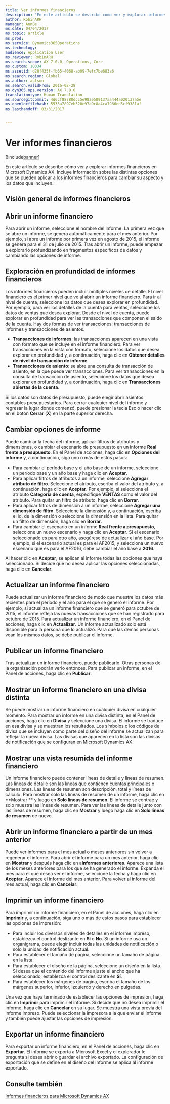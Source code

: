 ```yaml
---
title: Ver informes financieros
description: "En este artículo se describe cómo ver y explorar informes financieros en Microsoft Dynamics AX. Incluye información sobre las distintas opciones que se pueden aplicar a los informes financieros para cambiar su aspecto y los datos que incluyen."
author: RobinARH
manager: AnnBe
ms.date: 04/04/2017
ms.topic: article
ms.prod: 
ms.service: Dynamics365Operations
ms.technology: 
audience: Application User
ms.reviewer: RobinARH
ms.search.scope: AX 7.0.0, Operations, Core
ms.custom: 10334
ms.assetid: d20f435f-fb65-4068-ab09-7efc7be683a6
ms.search.region: Global
ms.author: aolson
ms.search.validFrom: 2016-02-28
ms.dyn365.ops.version: AX 7.0.0
translationtype: Human Translation
ms.sourcegitcommit: 4d6cf88788dcc5e982e509137aa444a020137a5e
ms.openlocfilehash: 5535a7897eb328e97a9c8a4ca7986ed5cf9381af
ms.lasthandoff: 03/31/2017


---
```


# <a name="view-financial-reports"></a>Ver informes financieros

[!include[banner](../includes/banner.md)]


En este artículo se describe cómo ver y explorar informes financieros en Microsoft Dynamics AX. Incluye información sobre las distintas opciones que se pueden aplicar a los informes financieros para cambiar su aspecto y los datos que incluyen.

<a name="financial-reporting-overview"></a>Visión general de informes financieros
----------------------------

## <a name="open-a-financial-report"></a>Abrir un informe financiero
Para abrir un informe, seleccione el nombre del informe. La primera vez que se abre un informe, se genera automáticamente para el mes anterior. Por ejemplo, si abre un informe por primera vez en agosto de 2015, el informe se genera para el 31 de julio de 2015. Tras abrir un informe, puede empezar a explorarlo profundizando en fragmentos específicos de datos y cambiando las opciones de informe.

## <a name="drill-down-on-a-financial-report"></a>Exploración en profundidad de informes financieros
Los informes financieros pueden incluir múltiples niveles de detalle. El nivel financiero es el primer nivel que ve al abrir un informe financiero. Para ir al nivel de cuenta, seleccione los datos que desea explorar en profundidad. Por ejemplo, para ver los detalles de la cuenta para ventas, seleccione los datos de ventas que desea explorar. Desde el nivel de cuenta, puede explorar en profundidad para ver las transacciones que componen el saldo de la cuenta. Hay dos formas de ver transacciones: transacciones de informes y transacciones de asientos.

-   **Transacciones de informes**: las transacciones aparecen en una vista con formato que se incluye en el informe financiero. Para ver transacciones en la vista con formato, seleccione los datos que desea explorar en profundidad y, a continuación, haga clic en **Obtener detalles de nivel de transacción de informe**.
-   **Transacciones de asiento**: se abre una consulta de transacción de asiento, en la que puede ver transacciones. Para ver transacciones en la consulta de transacción de asiento, seleccione los datos que desea explorar en profundidad y, a continuación, haga clic en **Transacciones abiertas de la cuenta**.

Si los datos son datos de presupuesto, puede elegir abrir asientos contables presupuestarios. Para cerrar cualquier nivel del informe y regresar la lugar donde comenzó, puede presionar la tecla Esc o hacer clic en el botón **Cerrar** (**X**) en la parte superior derecha.

## <a name="change-report-options"></a>Cambiar opciones de informe
Puede cambiar la fecha del informe, aplicar filtros de atributos y dimensiones, o cambiar el escenario de presupuesto en un informe **Real frente a presupuesto**. En el Panel de acciones, haga clic en **Opciones del informe** y, a continuación, siga uno o más de estos pasos:

-   Para cambiar el período base y el año base de un informe, seleccione un período base y un año base y haga clic en **Aceptar**.
-   Para aplicar filtros de atributos a un informe, seleccione **Agregar atributo de filtro**. Seleccione el atributo, escriba el valor del atributo y, a continuación, haga clic en **Aceptar**. Por ejemplo, si selecciona el atributo **Categoría de cuenta**, especifique **VENTAS** como el valor del atributo. Para quitar un filtro de atributo, haga clic en **Borrar**.
-   Para aplicar filtros de dimensión a un informe, seleccione **Agregar una dimensión de filtro**. Seleccione la dimensión y, a continuación, escriba el id. de la dimensión o seleccione la dimensión en la lista. Para quitar un filtro de dimensión, haga clic en **Borrar**.
-   Para cambiar el escenario en un informe **Real frente a presupuesto**, seleccione un nuevo escenario y haga clic en **Aceptar**. Si el escenario seleccionado es para otro año, asegúrese de actualizar el año base. Por ejemplo, si el escenario actual es para el AF2015, y selecciona un nuevo escenario que es para el AF2016, debe cambiar el año base a **2016**.

Al hacer clic en **Aceptar**, se aplican al informe todas las opciones que haya seleccionado. Si decide que no desea aplicar las opciones seleccionadas, haga clic en **Cancelar**.

## <a name="update-a-financial-report"></a>Actualizar un informe financiero
Puede actualizar un informe financiero de modo que muestre los datos más recientes para el período y el año para el que se generó el informe. Por ejemplo, si actualiza un informe financiero que se generó para octubre de 2015, el informe refleja las nuevas transacciones que se han registrado para octubre de 2015. Para actualizar un informe financiero, en el Panel de acciones, haga clic en **Actualizar**. Un informe actualizado solo está disponible para la persona que lo actualizó. Para que las demás personas vean los mismos datos, se debe publicar el informe.

## <a name="publish-a-financial-report"></a>Publicar un informe financiero
Tras actualizar un informe financiero, puede publicarlo. Otras personas de la organización podrán verlo entonces. Para publicar un informe, en el Panel de acciones, haga clic en **Publicar**.

## <a name="display-a-financial-report-in-a-different-currency"></a>Mostrar un informe financiero en una divisa distinta
Se puede mostrar un informe financiero en cualquier divisa en cualquier momento. Para mostrar un informe en una divisa distinta, en el Panel de acciones, haga clic en **Divisa** y seleccione una divisa. El informe se traduce en esa divisa y se muestran los resultados. Los símbolos o los códigos de divisa que se incluyen como parte del diseño del informe se actualizan para reflejar la nueva divisa. Las divisas que aparecen en la lista son las divisas de notificación que se configuran en Microsoft Dynamics AX.

## <a name="display-a-summarized-view-of-the-financial-report"></a>Mostrar una vista resumida del informe financiero
Un informe financiero puede contener líneas de detalle y líneas de resumen. Las líneas de detalle son las líneas que contienen cuentas principales o dimensiones. Las líneas de resumen son descripción, total y líneas de cálculo. Para mostrar solo las líneas de resumen de un informe, haga clic en **Mostrar ** y luego en **Solo líneas de resumen**. El informe se contrae y solo muestra las líneas de resumen. Para ver las líneas de detalle junto con las líneas de resumen, haga clic en **Mostrar** y luego haga clic en **Solo líneas de resumen** de nuevo.

## <a name="open-a-financial-report-from-a-previous-month"></a>Abrir un informe financiero a partir de un mes anterior
Puede ver informes para el mes actual o meses anteriores sin volver a regenerar el informe. Para abrir el informe para un mes anterior, haga clic en **Mostrar** y después haga clic en a**Informes anteriores**. Aparece una lista de los meses anteriores para los que se ha generado el informe. Expanda el mes para el que desea ver el informe, seleccione la fecha y haga clic en **Aceptar**. Aparece el informe del mes anterior. Para volver al informe del mes actual, haga clic en **Cancelar**.

## <a name="print-a-financial-report"></a>Imprimir un informe financiero
Para imprimir un informe financiero, en el Panel de acciones, haga clic en **Imprimir** y, a continuación, siga uno o más de estos pasos para establecer las opciones de impresión:

-   Para incluir los diversos niveles de detalles en el informe impreso, establezca el control deslizante en **Sí** o **No**. Si un informe usa un organigrama, puede elegir incluir todas las unidades de notificación o solo la unidad de notificación actual.
-   Para establecer el tamaño de página, seleccione un tamaño de página en la lista.
-   Para establecer el diseño de la página, seleccione un diseño en la lista. Si desea que el contenido del informe ajuste el ancho que ha seleccionado, establezca el control deslizante en **Sí**.
-   Para establecer los márgenes de página, escriba el tamaño de los márgenes superior, inferior, izquierdo y derecho en pulgadas.

Una vez que haya terminado de establecer las opciones de impresión, haga clic en **Imprimir** para imprimir el informe. Si decide que no desea imprimir el informe, haga clic en **Cancelar** en su lugar. Se muestra una vista previa del informe impreso. Puede seleccionar la impresora a la que enviar el informe y también puede ajustar las opciones de impresión.

## <a name="export-a-financial-report"></a>Exportar un informe financiero
Para exportar un informe financiero, en el Panel de acciones, haga clic en **Exportar**. El informe se exporta a Microsoft Excel y el explorador le pregunta si desea abrir o guardar el archivo exportado. La configuración de exportación que se define en el diseño del informe se aplica al informe exportado.    

<a name="see-also"></a>Consulte también
--------

[Informes financieros para Microsoft Dynamics AX](/dynamics365/operations/dev-itpro/analytics/financial-reporting-intro)




